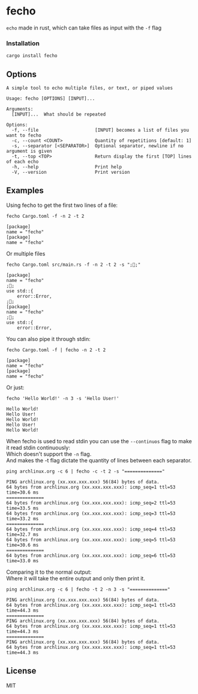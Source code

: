 # fecho

`echo` made in rust, which can take files as input with the `-f` flag

### Installation

```
cargo install fecho
```

## Options

```
A simple tool to echo multiple files, or text, or piped values

Usage: fecho [OPTIONS] [INPUT]...

Arguments:
  [INPUT]...  What should be repeated

Options:
  -f, --file                     [INPUT] becomes a list of files you want to fecho
  -c, --count <COUNT>            Quantity of repetitions [default: 1]
  -s, --separator [<SEPARATOR>]  Optional separator, newline if no argument is given
  -t, --top <TOP>                Return display the first [TOP] lines of each echo
  -h, --help                     Print help
  -V, --version                  Print version
```

## Examples

Using fecho to get the first two lines of a file:

```
fecho Cargo.toml -f -n 2 -t 2

[package]
name = "fecho"
[package]
name = "fecho"
```

Or multiple files

```
fecho Cargo.toml src/main.rs -f -n 2 -t 2 -s ";🦄;"

[package]
name = "fecho"
;🦄;
use std::{
    error::Error,
;🦄;
[package]
name = "fecho"
;🦄;
use std::{
    error::Error,
```

You can also pipe it through stdin:

```
fecho Cargo.toml -f | fecho -n 2 -t 2

[package]
name = "fecho"
[package]
name = "fecho"
```

Or just:

```
fecho 'Hello World!' -n 3 -s 'Hello User!'

Hello World!
Hello User!
Hello World!
Hello User!
Hello World!
```
When fecho is used to read stdin you can use the `--continuos` flag to make it read stdin continuously:\
Which doesn't support the `-n` flag.\
And makes the -t flag dictate the quantity of lines between each separator.

```
ping archlinux.org -c 6 | fecho -c -t 2 -s "=============="

PING archlinux.org (xx.xxx.xxx.xxx) 56(84) bytes of data.
64 bytes from archlinux.org (xx.xxx.xxx.xxx): icmp_seq=1 ttl=53 time=30.6 ms
==============
64 bytes from archlinux.org (xx.xxx.xxx.xxx): icmp_seq=2 ttl=53 time=33.5 ms
64 bytes from archlinux.org (xx.xxx.xxx.xxx): icmp_seq=3 ttl=53 time=33.2 ms
==============
64 bytes from archlinux.org (xx.xxx.xxx.xxx): icmp_seq=4 ttl=53 time=32.7 ms
64 bytes from archlinux.org (xx.xxx.xxx.xxx): icmp_seq=5 ttl=53 time=30.6 ms
==============
64 bytes from archlinux.org (xx.xxx.xxx.xxx): icmp_seq=6 ttl=53 time=33.0 ms
```
Comparing it to the normal output:\
Where it will take the entire output and only then print it.
```
ping archlinux.org -c 6 | fecho -t 2 -n 3 -s "=============="

PING archlinux.org (xx.xxx.xxx.xxx) 56(84) bytes of data.
64 bytes from archlinux.org (xx.xxx.xxx.xxx): icmp_seq=1 ttl=53 time=44.3 ms
==============
PING archlinux.org (xx.xxx.xxx.xxx) 56(84) bytes of data.
64 bytes from archlinux.org (xx.xxx.xxx.xxx): icmp_seq=1 ttl=53 time=44.3 ms
==============
PING archlinux.org (xx.xxx.xxx.xxx) 56(84) bytes of data.
64 bytes from archlinux.org (xx.xxx.xxx.xxx): icmp_seq=1 ttl=53 time=44.3 ms
``````

## License
MIT